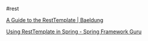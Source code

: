 #rest 

[A Guide to the RestTemplate | Baeldung](https://www.baeldung.com/rest-template)

[Using RestTemplate in Spring - Spring Framework Guru](https://springframework.guru/using-resttemplate-in-spring/)
